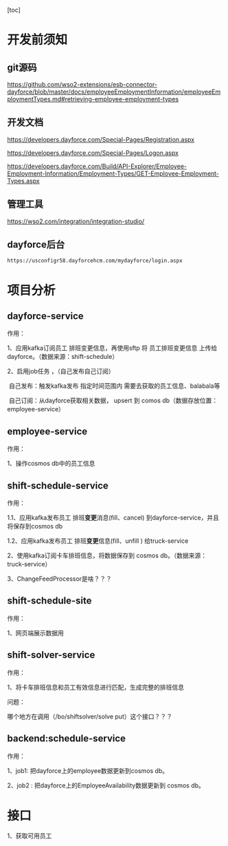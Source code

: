 [toc]

# 开发前须知

## git源码 

https://github.com/wso2-extensions/esb-connector-dayforce/blob/master/docs/employeeEmploymentInformation/employeeEmploymentTypes.md#retrieving-employee-employment-types



## 开发文档

https://developers.dayforce.com/Special-Pages/Registration.aspx 

https://developers.dayforce.com/Special-Pages/Logon.aspx

https://developers.dayforce.com/Build/API-Explorer/Employee-Employment-Information/Employment-Types/GET-Employee-Employment-Types.aspx



## 管理工具

https://wso2.com/integration/integration-studio/



## dayforce后台

```
https://usconfigr58.dayforcehcm.com/mydayforce/login.aspx

```

# 项目分析

## **dayforce-service**

作用：

1、应用kafka订阅员工 排班变更信息，再使用sftp 将 员工排班变更信息 上传给dayforce。（数据来源：shift-schedule）

2、启用job任务 ，（自己发布自己订阅）

​	自己发布：触发kafka发布 指定时间范围内 需要去获取的员工信息、balabala等

​	自己订阅：从dayforce获取相关数据， upsert 到 comos db（数据存放位置：employee-service）

## **employee-service**

作用：

1、操作cosmos db中的员工信息

## **shift-schedule-service**

作用：

1.1、应用kafka发布员工 排班**变更**消息(fill、cancel) 到dayforce-service，并且将保存到cosmos db

1.2、应用kafka发布员工 排班**变更**信息(fill、unfill ) 给truck-service 

2、使用kafka订阅卡车排班信息，将数据保存到 cosmos db。（数据来源：truck-service）

3、ChangeFeedProcessor是啥？？？

## **shift-schedule-site**

作用：

1、网页端展示数据用

## **shift-solver-service**

作用：

1、将卡车排班信息和员工有效信息进行匹配，生成完整的排班信息

问题：

哪个地方在调用（/bo/shiftsolver/solve put）这个接口？？？



## **backend:schedule-service**

作用：

1、job1: 把dayforce上的employee数据更新到cosmos db。

2、job2 : 把dayforce上的EmployeeAvailability数据更新到 cosmos db。





# 接口

1、获取可用员工

